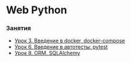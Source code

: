 # Web Python


### Занятия

- [Урок 3. Введение в docker, docker-compose](lessons/lesson.03/)
- [Урок 6. Введение в автотесты: pytest](lessons/lesson.06/)
- [Урок 8. ORM. SQLAlchemy](lessons/lesson.08/)
